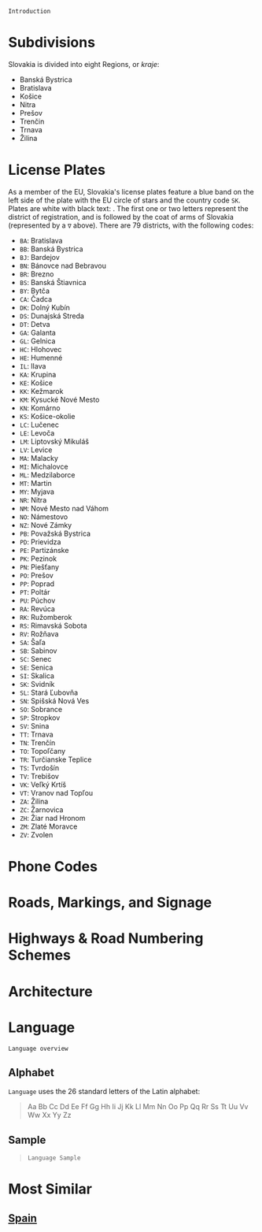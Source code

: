 `Introduction`

# Subdivisions

Slovakia is divided into eight Regions, or _kraje_:

- Banská Bystrica
- Bratislava
- Košice
- Nitra
- Prešov
- Trenčin
- Trnava
- Žilina

<CountryMap code="SVK" scale="7000" />

# License Plates

As a member of the EU, Slovakia's license plates feature a blue band on the left side of the plate with the EU circle of stars and the country code `SK`. Plates are white with black text: <LicensePlate style="eu" code="SK" format="AB∇123CD"/>. The first one or two letters represent the district of registration, and is followed by the coat of arms of Slovakia (represented by a `∇` above). There are 79 districts, with the following codes:

- `BA`: Bratislava
- `BB`: Banská Bystrica
- `BJ`: Bardejov
- `BN`: Bánovce nad Bebravou
- `BR`: Brezno
- `BS`: Banská Štiavnica
- `BY`: Bytča
- `CA`: Čadca
- `DK`: Dolný Kubín
- `DS`: Dunajská Streda
- `DT`: Detva
- `GA`: Galanta
- `GL`: Gelnica
- `HC`: Hlohovec
- `HE`: Humenné
- `IL`: Ilava
- `KA`: Krupina
- `KE`: Košice
- `KK`: Kežmarok
- `KM`: Kysucké Nové Mesto
- `KN`: Komárno
- `KS`: Košice-okolie
- `LC`: Lučenec
- `LE`: Levoča
- `LM`: Liptovský Mikuláš
- `LV`: Levice
- `MA`: Malacky
- `MI`: Michalovce
- `ML`: Medzilaborce
- `MT`: Martin
- `MY`: Myjava
- `NR`: Nitra
- `NM`: Nové Mesto nad Váhom
- `NO`: Námestovo
- `NZ`: Nové Zámky
- `PB`: Považská Bystrica
- `PD`: Prievidza
- `PE`: Partizánske
- `PK`: Pezinok
- `PN`: Piešťany
- `PO`: Prešov
- `PP`: Poprad
- `PT`: Poltár
- `PU`: Púchov
- `RA`: Revúca
- `RK`: Ružomberok
- `RS`: Rimavská Sobota
- `RV`: Rožňava
- `SA`: Šaľa
- `SB`: Sabinov
- `SC`: Senec
- `SE`: Senica
- `SI`: Skalica
- `SK`: Svidník
- `SL`: Stará Ľubovňa
- `SN`: Spišská Nová Ves
- `SO`: Sobrance
- `SP`: Stropkov
- `SV`: Snina
- `TT`: Trnava
- `TN`: Trenčín
- `TO`: Topoľčany
- `TR`: Turčianske Teplice
- `TS`: Tvrdošín
- `TV`: Trebišov
- `VK`: Veľký Krtíš
- `VT`: Vranov nad Topľou
- `ZA`: Žilina
- `ZC`: Žarnovica
- `ZH`: Žiar nad Hronom
- `ZM`: Zlaté Moravce
- `ZV`: Zvolen

# Phone Codes

# Roads, Markings, and Signage

# Highways & Road Numbering Schemes

# Architecture

# Language

`Language overview`

## Alphabet

`Language` uses the 26 standard letters of the Latin alphabet:

> Aa Bb Cc Dd Ee Ff Gg Hh Ii Jj Kk Ll Mm Nn Oo Pp Qq Rr Ss Tt Uu Vv Ww Xx Yy Zz

## Sample

> `Language Sample`

# Most Similar

## [Spain](/countries/ESP)
